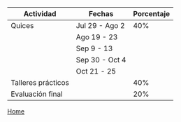 Actividad | Fechas | Porcentaje
----------|--------| ----------
Quices | Jul 29 - Ago 2 | 40%
&nbsp; | Ago 19 - 23 |
&nbsp; | Sep 9 - 13 |
&nbsp; | Sep 30 - Oct 4 |
&nbsp; | Oct 21 - 25 |
Talleres prácticos |  | 40%
Evaluación final |  | 20%

[Home](index.html)
